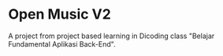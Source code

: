 # Open Music V2
A project from project based learning in Dicoding class "Belajar Fundamental Aplikasi Back-End".